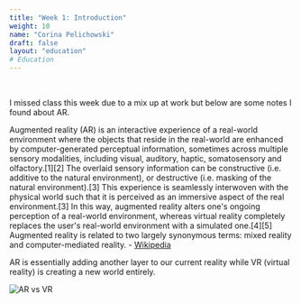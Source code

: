 ```yaml
---
title: "Week 1: Introduction"
weight: 10
name: "Corina Pelichowski"
draft: false
layout: "education"
# Education
---
```

<br>
<div class="container">
   <p>
        I missed class this week due to a mix up at work but below are some notes I found about AR.
    </p>
    <p>
        Augmented reality (AR) is an interactive experience of a real-world environment where the objects that reside in the real-world are enhanced by computer-generated perceptual information, sometimes across multiple sensory modalities, including visual, auditory, haptic, somatosensory and olfactory.[1][2] The overlaid sensory information can be constructive (i.e. additive to the natural environment), or destructive (i.e. masking of the natural environment).[3] This experience is seamlessly interwoven with the physical world such that it is perceived as an immersive aspect of the real environment.[3] In this way, augmented reality alters one's ongoing perception of a real-world environment, whereas virtual reality completely replaces the user's real-world environment with a simulated one.[4][5] Augmented reality is related to two largely synonymous terms: mixed reality and computer-mediated reality. - <a href="https://en.wikipedia.org/wiki/Augmented_reality">Wikipedia</a>
    </p>
    <p>
        AR is essentially adding another layer to our current reality while VR (virtual reality) is creating a new world entirely.
    </p>
    <div class="row">
        <div class="col">
        <img src="/img/master_of_design/masters_ar/ar_vs_vr.jpg" alt="AR vs VR">
        </div>
    </div>
    
</div>
